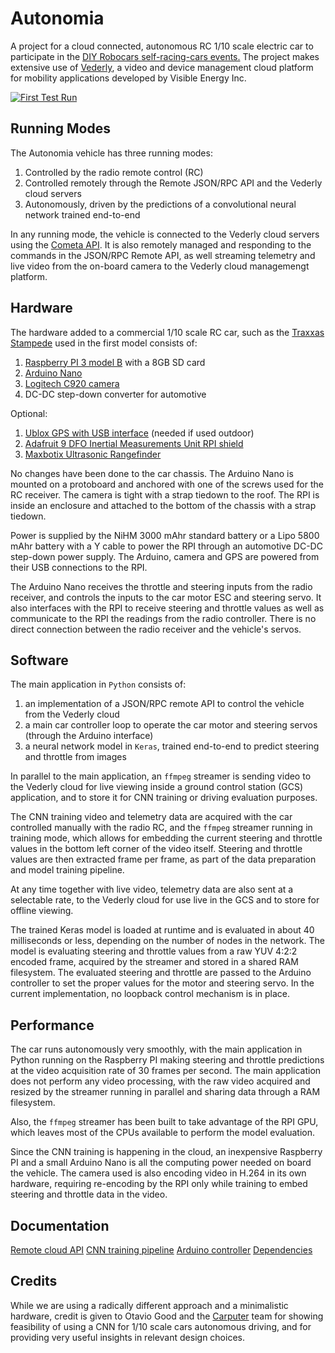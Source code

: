 # Autonomia
A project for a cloud connected, autonomous RC 1/10 scale electric car to participate in the [DIY Robocars self-racing-cars events.](/home/oem/Autonomia-Video/1482616994a) The project makes extensive use of [Vederly](www.cometa.io), a video and device management cloud platform for mobility applications developed by Visible Energy Inc.

[![First Test Run](https://img.youtube.com/vi/f2dknc7g4Zc/0.jpg)](https://www.youtube.com/watch?v=f2dknc7g4Zc)
## Running Modes
The Autonomia vehicle has three running modes:

1. Controlled by the radio remote control (RC)
2. Controlled remotely through the Remote JSON/RPC API and the Vederly cloud servers
3. Autonomously, driven by the predictions of a convolutional neural network trained end-to-end

In any running mode, the vehicle is connected to the Vederly cloud servers using the [Cometa API](http://www.cometa.io/cometa-api.html). It is also remotely managed and responding to the commands in the JSON/RPC Remote API, as well streaming telemetry and live video from the on-board camera to the Vederly cloud managemengt platform.

## Hardware
The hardware added to a commercial 1/10 scale RC car, such as the [Traxxas Stampede](https://traxxas.com/products/models/electric/36054-1stampede?t=details) used in the first model consists of:

1. [Raspberry PI 3 model B](https://www.raspberrypi.org/products/raspberry-pi-3-model-b/) with a 8GB SD card
2. [Arduino Nano](https://www.arduino.cc/en/Main/arduinoBoardNano)
3. [Logitech C920 camera](http://www.logitech.com/en-us/product/hd-pro-webcam-c920)
4. DC-DC step-down converter for automotive

Optional:

1. [Ublox GPS with USB interface](http://www.hardkernel.com/main/products/prdt_info.php?g_code=G142502154078) (needed if used outdoor)
2. [Adafruit 9 DFO Inertial Measurements Unit RPI shield](https://www.adafruit.com/products/2472)
3. [Maxbotix Ultrasonic Rangefinder](https://www.adafruit.com/products/172)

No changes have been done to the car chassis. The Arduino Nano is mounted on a protoboard and anchored with one of the screws used for the RC receiver. The camera is tight with a strap tiedown to the roof. The RPI is inside an enclosure and attached to the bottom of the chassis with a strap tiedown.

Power is supplied by the NiHM 3000 mAhr standard battery or a Lipo 5800 mAhr battery with a Y cable to power the RPI through an automotive DC-DC step-down power supply. The Arduino, camera and GPS are powered from their USB connections to the RPI.

The Arduino Nano receives the throttle and steering inputs from the radio receiver, and controls the inputs to the car motor ESC and steering servo. It also interfaces with the RPI to receive steering and throttle values as well as communicate to the RPI the readings from the radio controller. There is no direct connection between the radio receiver and the vehicle's servos.

## Software

The main application in `Python` consists of:

1. an implementation of a JSON/RPC remote API to control the vehicle from the Vederly cloud
2. a main car controller loop to operate the car motor and steering servos (through the Arduino interface)
3. a neural network model in `Keras`, trained end-to-end to predict steering and throttle from images

In parallel to the main application, an `ffmpeg` streamer is sending video to the Vederly cloud for live viewing inside a ground control station (GCS) application, and to store it for CNN training or driving evaluation purposes.

The CNN training video and telemetry data are acquired with the car controlled manually with the radio RC, and the `ffmpeg` streamer running in training mode, which allows for embedding the current steering and throttle values in the bottom left corner of the video itself. Steering and throttle values are then extracted frame per frame, as part of the data preparation and model training pipeline.

At any time together with live video, telemetry data are also sent at a selectable rate, to the Vederly cloud for use live in the GCS and to store for offline viewing.

The trained Keras model is loaded at runtime and is evaluated in about 40 milliseconds or less, depending on the number of nodes in the network. The model is evaluating steering and throttle values from a raw YUV 4:2:2 encoded frame, acquired by the streamer and stored in a shared RAM filesystem. The evaluated steering and throttle are passed to the Arduino controller to set the proper values for the motor and steering servo. In the current implementation, no loopback control mechanism is in place.

## Performance

The car runs autonomously very smoothly, with the main application in Python running on the Raspberry PI making steering and throttle predictions at the video acquisition rate of 30 frames per second. The main application does not perform any video processing, with the raw video acquired and resized by the streamer running in parallel and sharing data through a RAM filesystem.

Also, the `ffmpeg` streamer has been built to take advantage of the RPI GPU, which leaves most of the CPUs available to perform the model evaluation.

Since the CNN training is happening in the cloud, an inexpensive Raspberry PI and a small Arduino Nano is all the computing power needed on board the vehicle. The camera used is also encoding video in H.264 in its own hardware, requiring re-encoding by the RPI only while training to embed steering and throttle data in the video.

## Documentation

[Remote cloud API](../blob/master/docs/remote-api.md)
[CNN training pipeline](../blob/master/ConvNet/README.md)
[Arduino controller](../blob/master/Arduino/README.md)
[Dependencies](../blob/master/docs/dependencies.md)

## Credits

While we are using a radically different approach and a minimalistic hardware, credit is given to Otavio Good and the [Carputer](https://github.com/otaviogood/carputer) team for showing feasibility of using a CNN for 1/10 scale cars autonomous driving, and for providing very useful insights in relevant design choices.
